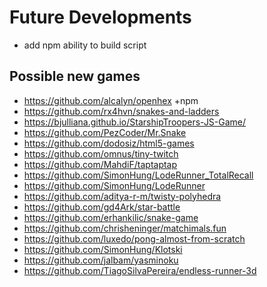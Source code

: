 # Future Developments

* add npm ability to build script

## Possible new games

* https://github.com/alcalyn/openhex +npm
* https://github.com/rx4hvn/snakes-and-ladders
* https://bjulliana.github.io/StarshipTroopers-JS-Game/
* https://github.com/PezCoder/Mr.Snake
* https://github.com/dodosiz/html5-games
* https://github.com/omnus/tiny-twitch
* https://github.com/MahdiF/taptaptap
* https://github.com/SimonHung/LodeRunner_TotalRecall
* https://github.com/SimonHung/LodeRunner
* https://github.com/aditya-r-m/twisty-polyhedra
* https://github.com/gd4Ark/star-battle
* https://github.com/erhankilic/snake-game
* https://github.com/chrisheninger/matchimals.fun
* https://github.com/luxedo/pong-almost-from-scratch
* https://github.com/SimonHung/Klotski
* https://github.com/jalbam/yasminoku
* https://github.com/TiagoSilvaPereira/endless-runner-3d


